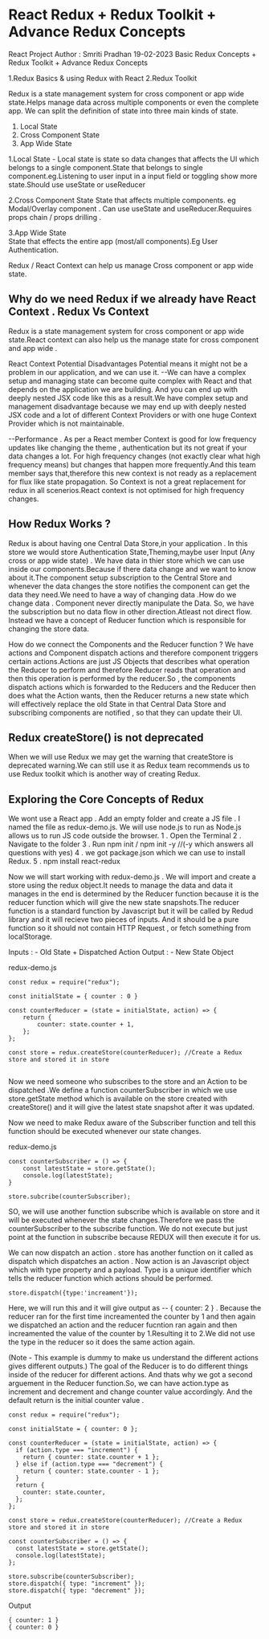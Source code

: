 # React Redux + Redux Toolkit + Advance Redux Concepts

React Project
Author : Smriti Pradhan 19-02-2023
Basic Redux Concepts + Redux Toolkit + Advance Redux Concepts

1.Redux Basics & using Redux with React
2.Redux Toolkit

Redux is a state management system for cross component or app wide state.Helps manage data across multiple components or even the complete app. We can split the definition of state into three main kinds of state. 

1. Local State
2. Cross Component State
3. App Wide State

1.Local State -
Local state is state so data changes that affects the UI which belongs to a single component.State that belongs to single component.eg.Listening to user input in a input field or toggling show more state.Should use useState or useReducer

2.Cross Component State
State that affects multiple components. eg Modal/Overlay component . Can use useState and useReducer.Requuires props chain / props drilling .

3.App Wide State  
State that effects the entire app (most/all components).Eg User Authentication.

Redux / React Context can help us manage Cross component or app wide state.

## Why do we need Redux if we already have React Context . Redux Vs Context

Redux is a state management system for cross component or app wide state.React context can also help us the manage state for cross component and app wide . 

React Context Potential Disadvantages
Potential means it might not be a problem in our application, and we can use it.
--We can have a complex setup and managing state can become quite complex with React and that depends on the application we are building. And you can end up with deeply nested JSX code like this as a result.We have complex setup and management disadvantage because we may end up with deeply nested JSX code and a lot of different Context Providers or with one huge Context Provider which is not maintainable.

--Performance . As per a React member Context is good for low frequency updates like changing the theme , authentication but its not great if your data changes a lot. For high frequency changes (not exactly clear what high frequency means) but changes that happen more frequently.And this team member says that,therefore this new context is not ready as a replacement for flux like state propagation. So Context is not a great replacement for redux in all scenerios.React context is not optimised for high frequency changes.    

## How Redux Works ?
Redux is about having one Central Data Store,in your application . In this store we would store Authentication State,Theming,maybe user Input (Any cross or app wide state) . We have data in thier store which we can use inside our components.Because if there data change and we want to know about it.The component setup subscription to the Central Store and whenever the data changes the store notifies the component can get the data they need.We need to have a way of changing data .How do we change data . Component never directly manipulate the Data. So, we have the subscription but no data flow in other direction.Atleast not direct flow. Instead we have a concept of Reducer function which is responsible for changing the store data.

How do we connect the Components and the Reducer function ?
We have actions and Component dispatch actions and therefore component triggers certain actions.Actions are just JS Objects that describes what operation the Reducer to perform and therefore Reducer reads that operation and then this operation is performed by the reducer.So , the components dispatch actions which is forwarded to the Reducers and the Reducer then does what the Action wants, then the Reducer returns a new state which will effectively replace the old State in that Central Data Store and subscribing components are notified , so that they can update their UI.

## Redux createStore() is not deprecated
When we will use Redux we may get the warning that createStore is deprecated warning.We can still use it as Redux team recommends us to use Redux toolkit which is another way of creating Redux.

## Exploring the Core Concepts of Redux
We wont use a React app . Add an empty folder and create a JS file . I named the file as redux-demo.js. We will use node.js to run as Node.js allows us to run JS code outside the browser.
1 . Open the Terminal 
2 . Navigate to the folder 
3 . Run npm init / npm init -y     //(-y which answers all questions with yes)
4 . we got package.json which we can use to install Redux.
5 . npm install react-redux 

Now we will start working with redux-demo.js . We will import and create a store using the redux object.It needs to manage the data and data it manages in the end is determined by the Reducer function because it is the reducer function which will give the new state snapshots.The reducer function is a standard function by Javascript but it will be called by Redud library and it will recieve two pieces of inputs.
And it should be a pure function so it should not contain HTTP Request , or fetch something from localStorage.

Inputs : - Old State + Dispatched Action
Output : -  New State Object

redux-demo.js
```
const redux = require("redux");

const initialState = { counter : 0 }

const counterReducer = (state = initialState, action) => {
    return {
        counter: state.counter + 1, 
    };
};

const store = redux.createStore(counterReducer); //Create a Redux store and stored it in store


```
Now we need someone who subscribes to the store and an Action to be dispatched .We define a function counterSubscriber in which we use store.getState method which is available on the store created with createStore() and it will give the latest state snapshot after it was updated.

Now we need to make Redux aware of the Subscriber function and tell this function should be executed whenever our state changes.

redux-demo.js
```
const counterSubscriber = () => {
    const latestState = store.getState();
    console.log(latestState);
}

store.subcribe(counterSubscriber);
```

SO, we will use another function subscribe which is available on store and it will be executed whenever the state changes.Therefore we pass the counterSubscriber to the subscribe function. We do not execute but just point at the function in subscribe because REDUX will then execute it for us.

We can now dispatch an action . store has another function on it called as dispatch which dispatches an action . Now action is an Javascript object which with type property and a payload. Type is a unique identifier which tells the reducer function which actions should be performed.

```
store.dispatch({type:'increament'});

```
Here, we will run this and it will give output as -- { counter: 2 } . Because the reducer ran for the first time increamented the counter by 1 and then again we dispatched an action and the reducer fucntion ran again and then increamented the value of the counter by 1.Resulting it to 2.We did not use the type in the reducer so it does the same action again.

(Note - This example is dummy to make us understand the different actions gives different outputs.)
The goal of the Reducer is to do different things inside of the reducer for different actions. And thats why we got a second arguement in the Reducer function.So, we can have action.type as increment and decrement and change counter value accordingly.
And the default return is the initial counter value .


```
const redux = require("redux");

const initialState = { counter: 0 };

const counterReducer = (state = initialState, action) => {
  if (action.type === "increment") {
    return { counter: state.counter + 1 };
  } else if (action.type === "decrement") {
    return { counter: state.counter - 1 };
  }
  return {
    counter: state.counter,
  };
};

const store = redux.createStore(counterReducer); //Create a Redux store and stored it in store

const counterSubscriber = () => {
  const latestState = store.getState();
  console.log(latestState);
};

store.subscribe(counterSubscriber);
store.dispatch({ type: "increment" });
store.dispatch({ type: "decrement" });

```
Output
```
{ counter: 1 }
{ counter: 0 }
```

